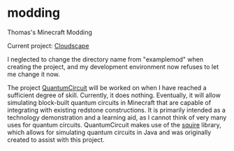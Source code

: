 # modding
 Thomas's Minecraft Modding

 Current project: [Cloudscape](https://github.com/Thomas1034/modding/tree/main/1.20.1/examplemod)
 
 I neglected to change the directory name from "examplemod" when creating the project, and my development environment now refuses to let me change it now.

 The project [QuantumCircuit](https://github.com/Thomas1034/modding/tree/main/1.20.1/quantumcircuit) will be worked on when I have reached a sufficient degree of skill. Currently, it does nothing. Eventually, it will allow simulating block-built quantum circuits in Minecraft that are capable of integrating with existing redstone constructions. It is primarily intended as a technology demonstration and a learning aid, as I cannot think of very many uses for quantum circuits. QuantumCircuit makes use of the [squire](https://github.com/Thomas1034/squire) library, which allows for simulating quantum circuits in Java and was originally created to assist with this project.
